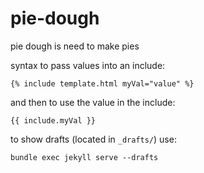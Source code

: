 # pie-dough

pie dough is need to make pies

syntax to pass values into an include:

```liquid
{% include template.html myVal="value" %}
```

and then to use the value in the include:

```liquid
{{ include.myVal }}
```

to show drafts (located in `_drafts/`) use:

```shell
bundle exec jekyll serve --drafts
```

